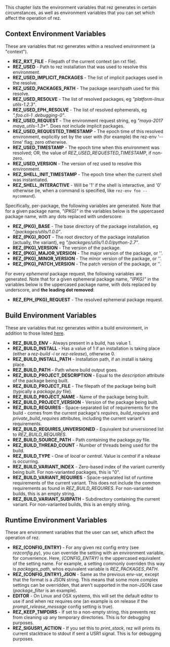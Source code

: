 This chapter lists the environment variables that rez generates in certain
circumstances, as well as environment variables that you can set which affect
the operation of rez.

## Context Environment Variables

These are variables that rez generates within a resolved environment (a "context").

* **REZ_RXT_FILE** - Filepath of the current context (an rxt file).
* **REZ_USED** - Path to rez installation that was used to resolve this environment.
* **REZ_USED_IMPLICIT_PACKAGES** - The list of implicit packages used in the resolve.
* **REZ_USED_PACKAGES_PATH** - The package searchpath used for this resolve.
* **REZ_USED_RESOLVE** - The list of resolved packages, eg *"platform-linux utils-1.2.3"*.
* **REZ_USED_EPH_RESOLVE** - The list of resolved ephemerals, eg *".foo.cli-1 .debugging-0"*.
* **REZ_USED_REQUEST** - The environment request string, eg *"maya-2017 maya_utils-1.3+"*.
  Does not include implicit packages.
* **REZ_USED_REQUESTED_TIMESTAMP** - The epoch time of this resolved environment,
  explicitly set by the user with (for example) the rez-env '\-\-time' flag; zero otherwise.
* **REZ_USED_TIMESTAMP** - The epoch time when this environment was resolved; OR,
  the value of *REZ_USED_REQUESTED_TIMESTAMP*, if non-zero.
* **REZ_USED_VERSION** - The version of rez used to resolve this environment.
* **REZ_SHELL_INIT_TIMESTAMP** - The epoch time when the current shell was instantiated.
* **REZ_SHELL_INTERACTIVE** - Will be '1' if the shell is interactive, and '0' otherwise
  (ie, when a command is specified, like `rez-env foo -- mycommand`).

Specifically, per-package, the following variables are generated. Note that for a given
package name, *"(PKG)"* in the variables below is the uppercased package name, with any
dots replaced with underscore:

* **REZ_(PKG)_BASE** - The base directory of the package installation, eg
  *"/packages/utils/1.0.0"*.
* **REZ_(PKG)_ROOT** - The root directory of the package installation (actually,
  the variant), eg *"/packages/utils/1.0.0/python-2.7"*.
* **REZ_(PKG)_VERSION** - The version of the package.
* **REZ_(PKG)_MAJOR_VERSION** - The major version of the package, or ''.
* **REZ_(PKG)_MINOR_VERSION** - The minor version of the package, or ''.
* **REZ_(PKG)_PATCH_VERSION** - The patch version of the package, or ''.

For every _ephemeral_ package request, the following variables are generated. Note
that for a given ephemeral package name, *"(PKG)"* in the variables below is the
uppercased package name, with dots replaced by underscore, and **the leading dot
removed**:

* **REZ_EPH_(PKG)_REQUEST** - The resolved ephemeral package request.

## Build Environment Variables

These are variables that rez generates within a build environment, in addition
to those listed [here](#context-environment-variables).

* **REZ_BUILD_ENV** - Always present in a build, has value 1.
* **REZ_BUILD_INSTALL** - Has a value of 1 if an installation is taking place
  (either a *rez-build -i* or *rez-release*), otherwise 0.
* **REZ_BUILD_INSTALL_PATH** - Installation path, if an install is taking place.
* **REZ_BUILD_PATH** - Path where build output goes.
* **REZ_BUILD_PROJECT_DESCRIPTION** - Equal to the *description* attribute of the
  package being built.
* **REZ_BUILD_PROJECT_FILE** - The filepath of the package being built (typically
  a *package.py* file).
* **REZ_BUILD_PROJECT_NAME** - Name of the package being built.
* **REZ_BUILD_PROJECT_VERSION** - Version of the package being built.
* **REZ_BUILD_REQUIRES** - Space-separated list of requirements for the build -
  comes from the current package's *requires*, *build_requires* and
  *private_build_requires* attributes, including the current variant's requirements.
* **REZ_BUILD_REQUIRES_UNVERSIONED** - Equivalent but unversioned list to
  *REZ_BUILD_REQUIRES*.
* **REZ_BUILD_SOURCE_PATH** - Path containing the package.py file.
* **REZ_BUILD_THREAD_COUNT** - Number of threads being used for the build.
* **REZ_BUILD_TYPE** - One of *local* or *central*. Value is *central* if a
  release is occurring.
* **REZ_BUILD_VARIANT_INDEX** - Zero-based index of the variant currently being
  built. For non-varianted packages, this is "0".
* **REZ_BUILD_VARIANT_REQUIRES** - Space-separated list of runtime requirements
  of the current variant. This does not include the common requirements as found
  in *REZ_BUILD_REQUIRES*. For non-varianted builds, this is an empty string.
* **REZ_BUILD_VARIANT_SUBPATH** - Subdirectory containing the current variant.
  For non-varianted builds, this is an empty string.

## Runtime Environment Variables

These are environment variables that the user can set, which affect the
operation of rez.

* **REZ_(CONFIG_ENTRY)** - For any given rez config entry (see *rezconfig.py*),
  you can override the setting with an environment variable, for convenience. Here,
  *(CONFIG_ENTRY)* is the uppercased equivalent of the setting name. For example,
  a setting commonly overriden this way is *packages_path*, whos equivalent
  variable is *REZ_PACKAGES_PATH*.
* **REZ_(CONFIG_ENTRY)_JSON** - Same as the previous env-var, except that the format
  is a JSON string. This means that some more complex settings can be overridden,
  that aren't supported in the non-JSON case (*package_filter* is an example).
* **EDITOR** - On Linux and OSX systems, this will set the default editor to use
  if and when rez requires one (an example is on release if the *prompt_release_message*
  config setting is true).
* **REZ_KEEP_TMPDIRS** - If set to a non-empty string, this prevents rez from
  cleaning up any temporary directories. This is for debugging purposes.
* **REZ_SIGUSR1_ACTION** - If you set this to *print_stack*, rez will prints its
  current stacktrace to stdout if sent a USR1 signal. This is for debugging purposes.
